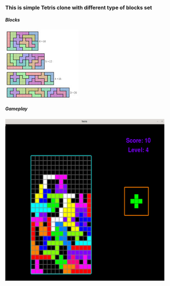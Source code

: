 ### This is simple Tetris clone with different type of blocks set



> 
##### Blocks
![Blocks](blocks.jpeg "blocks")

> 
##### Gameplay
![Gameplay](gameplay.png)
